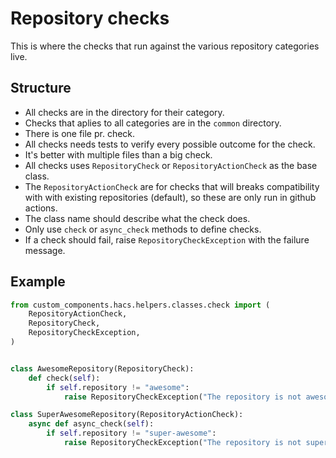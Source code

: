 # Repository checks

This is where the checks that run against the various repository categories live.

## Structure

- All checks are in the directory for their category.
- Checks that aplies to all categories are in the `common` directory.
- There is one file pr. check.
- All checks needs tests to verify every possible outcome for the check.
- It's better with multiple files than a big check.
- All checks uses `RepositoryCheck` or `RepositoryActionCheck` as the base class.
- The `RepositoryActionCheck` are for checks that will breaks compatibility with with existing repositories (default), so these are only run in github actions.
- The class name should describe what the check does.
- Only use `check` or `async_check` methods to define checks.
- If a check should fail, raise `RepositoryCheckException` with the failure message.


## Example

```python
from custom_components.hacs.helpers.classes.check import (
    RepositoryActionCheck,
    RepositoryCheck,
    RepositoryCheckException,
)


class AwesomeRepository(RepositoryCheck):
    def check(self):
        if self.repository != "awesome":
            raise RepositoryCheckException("The repository is not awesome")

class SuperAwesomeRepository(RepositoryActionCheck):
    async def async_check(self):
        if self.repository != "super-awesome":
            raise RepositoryCheckException("The repository is not super-awesome")
```